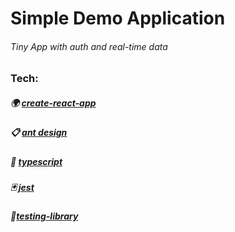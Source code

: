 # Simple Demo Application

###### Tiny App with auth and real-time data

### Tech:

##### 🌍 [create-react-app](https://create-react-app.dev/)

##### 📋 [ant design](https://ant.design/)

##### 🤞 [typescript](https://www.typescriptlang.org/)

##### 🃏 [jest](https://jestjs.io/)

##### 🐐[testing-library](https://testing-library.com/)
